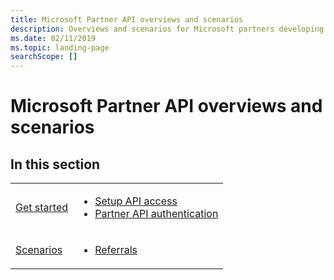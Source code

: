 ```yaml
---
title: Microsoft Partner API overviews and scenarios
description: Overviews and scenarios for Microsoft partners developing apps
ms.date: 02/11/2019
ms.topic: landing-page
searchScope: []
---
```


# Microsoft Partner API overviews and scenarios

## <span id="In_this_section"/><span id="in_this_section"/><span id="IN_THIS_SECTION"/>In this section

<table>
  <tr>
    <td><a href="get-started.md">Get started</a></td>
    <td>
      <ul>
        <li><a href="setup-api-access.md">Setup API access</a></li>
        <li><a href="api-authentication.md">Partner API authentication</a></li>
      </ul>
    </td>
  </tr>
  <tr>
    <td><a href="scenarios.md">Scenarios</a></td>
    <td>
      <ul>
        <li><a href="referrals.md">Referrals</a></li>
      </ul>
    </td>
  </tr>
</table>